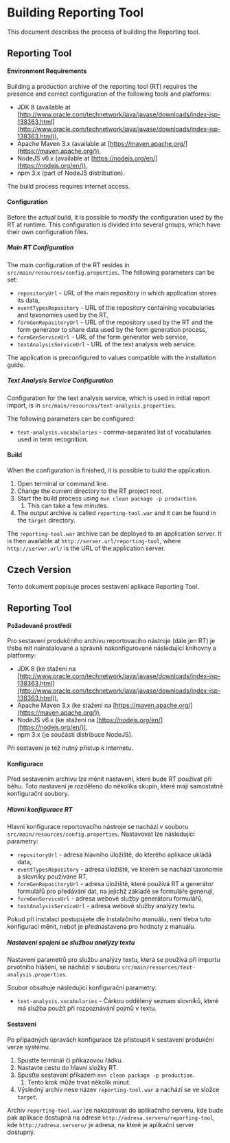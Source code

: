 # Building Reporting Tool

This document describes the process of building the Reporting tool.

## Reporting Tool

#### Environment Requirements

Building a production archive of the reporting tool (RT) requires the presence and correct configuration of the following tools and platforms:

* JDK 8 (available at [http://www.oracle.com/technetwork/java/javase/downloads/index-jsp-138363.html](http://www.oracle.com/technetwork/java/javase/downloads/index-jsp-138363.html)),
* Apache Maven 3.x (available at [https://maven.apache.org/](https://maven.apache.org/)),
* NodeJS v6.x (available at [https://nodejs.org/en/](https://nodejs.org/en/)),
* npm 3.x (part of NodeJS distribution).

The build process requires internet access.

#### Configuration

Before the actual build, it is possible to modify the configuration used by the RT at runtime. This configuration is divided
into several groups, which have their own configuration files.

##### Main RT Configuration

The main configuration of the RT resides in `src/main/resources/config.properties`. The following parameters can be set:

* `repositoryUrl` - URL of the main repository in which application stores its data,
* `eventTypesRepository` - URL of the repository containing vocabularies and taxonomies used by the RT,
* `formGenRepositoryUrl` - URL of the repository used by the RT and the form generator to share data used by the form generation process,
* `formGenServiceUrl` - URL of the form generator web service,
* `textAnalysisServiceUrl` - URL of the text analysis web service.

The application is preconfigured to values compatible with the installation guide.


##### Text Analysis Service Configuration

Configuration for the text analysis service, which is used in initial report import, is in `src/main/resources/text-analysis.properties`.

The following parameters can be configured:

* `text-analysis.vocabularies` - comma-separated list of vocabularies used in term recognition.

#### Build

When the configuration is finished, it is possible to build the application.

1. Open terminal or command line.
1. Change the current directory to the RT project root.
2. Start the build process using `mvn clean package -p production`.
    1. This can take a few minutes.
4. The output archive is called `reporting-tool.war` and it can be found in the `target` directory.

The `reporting-tool.war` archive can be deployed to an application server. It is then available at 
`http://server.url/reporting-tool`, where `http://server.url/` is the URL of the application server.



## Czech Version

Tento dokument popisuje proces sestavení aplikace Reporting Tool.

## Reporting Tool

#### Požadované prostředí

Pro sestavení produkčního archivu reportovacího nástroje (dále jen RT) je třeba mít nainstalované a správně nakonfigurované následující knihovny a platformy:

* JDK 8 (ke stažení na [http://www.oracle.com/technetwork/java/javase/downloads/index-jsp-138363.html](http://www.oracle.com/technetwork/java/javase/downloads/index-jsp-138363.html)),
* Apache Maven 3.x (ke stažení na [https://maven.apache.org/](https://maven.apache.org/)),
* NodeJS v6.x (ke stažení na [https://nodejs.org/en/](https://nodejs.org/en/)),
* npm 3.x (je součástí distribuce NodeJS).

Při sestavení je též nutný přístup k internetu.


#### Konfigurace

Před sestavením archivu lze měnit nastavení, které bude RT používat při běhu. Toto nastavení je rozděleno do několika
skupin, které mají samostatné konfigurační soubory.

##### Hlavní konfigurace RT

Hlavní konfigurace reportovacího nástroje se nachází v souboru `src/main/resources/config.properties`. Nastavovat lze následující parametry:

* `repositoryUrl` - adresa hlavního úložiště, do kterého aplikace ukládá data,
* `eventTypesRepository` - adresa úložiště, ve kterém se nachází taxonomie a slovníky používané RT,
* `formGenRepositoryUrl` - adresa úložiště, které používá RT a generátor formulářů pro předávání dat, na jejichž základě se formuláře generují,
* `formGenServiceUrl` - adresa webové služby generátoru formulářů,
* `textAnalysisServiceUrl` - adresa webové služby analýzy textu.

Pokud při instalaci postupujete dle instalačního manuálu, není třeba tuto konfiguraci měnit, neboť je přednastavena pro hodnoty z manuálu.


##### Nastavení spojení se službou analýzy textu

Nastavení parametrů pro službu analýzy textu, která se používá při importu prvotního hlášení, se nachází v souboru `src/main/resources/text-analysis.properties`.

Soubor obsahuje následující konfigurační parametry:

* `text-analysis.vocabularies` - Čárkou oddělený seznam slovníků, které má služba použít při rozpoznávání pojmů v textu.


#### Sestavení

Po případných úpravách konfigurace lze přistoupit k sestavení produkční verze systému.

1. Spusťte terminál či příkazovou řádku.
1. Nastavte cestu do hlavní složky RT.
2. Spusťte sestavení příkazem `mvn clean package -p production`.
    1. Tento krok může trvat několik minut.
4. Výsledný archiv nese název `reporting-tool.war` a nachází se ve složce `target`.

Archiv `reporting-tool.war` lze nakopírovat do aplikačního serveru, kde bude pak aplikace dostupná na adrese 
`http://adresa.serveru/reporting-tool`, kde `http://adresa.serveru/` je adresa, na které je aplikační server dostupný.
